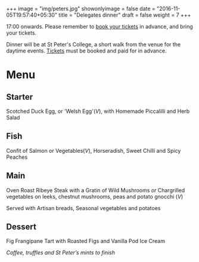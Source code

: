 +++
image = "img/peters.jpg"
showonlyimage = false
date = "2016-11-05T19:57:40+05:30"
title = "Delegates dinner"
draft = false
weight = 7
+++

17:00 onwards. Please remember to [book your tickets](https://spirit-of-duthie.github.io/public/contact/) in advance, and bring your tickets.



<!--more-->

Dinner will be at St Peter's College, a short walk from the venue for the daytime events. [Tickets](https://spirit-of-duthie.github.io/public/contact/) must be booked and paid for in advance.

# Menu

## Starter

Scotched Duck Egg, or 'Welsh Egg'(_V_), with Homemade Piccalilli and Herb Salad

## Fish

Confit of Salmon or Vegetables(_V_), Horseradish, Sweet Chilli and Spicy Peaches

## Main

Oven Roast Ribeye Steak with a Gratin of Wild Mushrooms _or_ Chargrilled vegetables on leeks, chestnut mushrooms, peas and potato gnocchi (_V_)

Served with Artisan breads, Seasonal vegetables and potatoes

## Dessert

Fig Frangipane Tart with Roasted Figs and Vanilla Pod Ice Cream

_Coffee, truffles and St Peter’s mints to finish_
